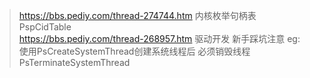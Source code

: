 > https://bbs.pediy.com/thread-274744.htm   内核枚举句柄表 PspCidTable  
> https://bbs.pediy.com/thread-268957.htm   驱动开发 新手踩坑注意
> eg: 使用PsCreateSystemThread创建系统线程后 必须销毁线程 PsTerminateSystemThread
